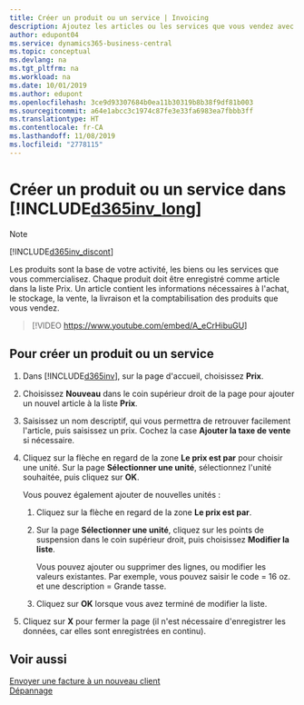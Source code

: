 ```yaml
---
title: Créer un produit ou un service | Invoicing
description: Ajoutez les articles ou les services que vous vendez avec le prix que vous voulez définir. Vous avez également le choix entre différentes unités de mesure pour chaque produit ou service.
author: edupont04
ms.service: dynamics365-business-central
ms.topic: conceptual
ms.devlang: na
ms.tgt_pltfrm: na
ms.workload: na
ms.date: 10/01/2019
ms.author: edupont
ms.openlocfilehash: 3ce9d93307684b0ea11b30319b8b38f9df81b003
ms.sourcegitcommit: a64e1abcc3c1974c87fe3e33fa6983ea7fbbb3ff
ms.translationtype: HT
ms.contentlocale: fr-CA
ms.lasthandoff: 11/08/2019
ms.locfileid: "2778115"
---
```

# <a name="create-a-product-or-service-in-included365inv_longincludesd365inv_longmd"></a>Créer un produit ou un service dans [!INCLUDE[d365inv_long](includes/d365inv_long.md)]
> [!Note]
> [!INCLUDE[d365inv_discont](includes/d365inv_discont.md)]

Les produits sont la base de votre activité, les biens ou les services que vous commercialisez. Chaque produit doit être enregistré comme article dans la liste Prix. Un article contient les informations nécessaires à l'achat, le stockage, la vente, la livraison et la comptabilisation des produits que vous vendez.  

> [!VIDEO https://www.youtube.com/embed/A_eCrHibuGU]

## <a name="to-create-a-product-or-service"></a>Pour créer un produit ou un service
1. Dans [!INCLUDE[d365inv](includes/d365inv.md)], sur la page d'accueil, choisissez **Prix**.  
2. Choisissez **Nouveau** dans le coin supérieur droit de la page pour ajouter un nouvel article à la liste **Prix**.  
3. Saisissez un nom descriptif, qui vous permettra de retrouver facilement l'article, puis saisissez un prix. Cochez la case **Ajouter la taxe de vente** si nécessaire.  
4. Cliquez sur la flèche en regard de la zone **Le prix est par** pour choisir une unité. Sur la page **Sélectionner une unité**, sélectionnez l'unité souhaitée, puis cliquez sur **OK**.  

    Vous pouvez également ajouter de nouvelles unités :  

    1. Cliquez sur la flèche en regard de la zone **Le prix est par**.  
    2. Sur la page **Sélectionner une unité**, cliquez sur les points de suspension dans le coin supérieur droit, puis choisissez **Modifier la liste**.  

        Vous pouvez ajouter ou supprimer des lignes, ou modifier les valeurs existantes. Par exemple, vous pouvez saisir le code = 16 oz. et une description = Grande tasse.  

    3. Cliquez sur **OK** lorsque vous avez terminé de modifier la liste.

5. Cliquez sur **X** pour fermer la page (il n'est nécessaire d'enregistrer les données, car elles sont enregistrées en continu).

## <a name="see-also"></a>Voir aussi
[Envoyer une facture à un nouveau client](send-invoice.md)  
[Dépannage](about-troubleshooting.md)  
